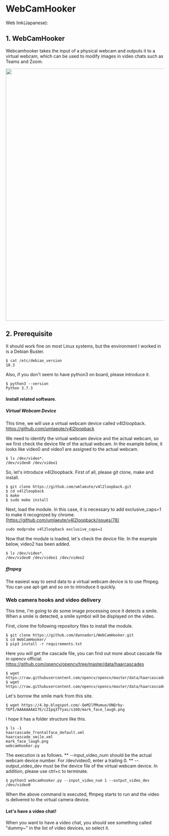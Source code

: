 # WebCamHooker
Web link(Japanese): 

## 1. WebCamHooker

Webcamhooker takes the input of a physical webcam and outputs it to a virtual webcam, which can be used to modify images in video chats such as Teams and Zoom.

<p align="center">
<img src="./doc/out.gif" width="800" />
</p>

## 2. Prerequisite
It should work fine on most Linux systems, but the environment I worked in is a Debian Buster.
```
$ cat /etc/debian_version
10.3
```

Also, if you don't seem to have python3 on board, please introduce it.
```
$ python3 --version
Python 3.7.3
```

#### Install related software.
##### Virtual Webcam Device
This time, we will use a virtual webcam device called v4l2loopback.
https://github.com/umlaeute/v4l2loopback


We need to identify the virtual webcam device and the actual webcam, so we first check the device file of the actual webcam.
In the example below, it looks like video0 and video1 are assigned to the actual webcam.
```
$ ls /dev/video*.
/dev/video0 /dev/video1
```

So, let's introduce v4l2loopback.
First of all, please git clone, make and install.
```
$ git clone https://github.com/umlaeute/v4l2loopback.git
$ cd v4l2loopback
$ make
$ sudo make install
```
Next, load the module. In this case, it is necessary to add exclusive_caps=1 to make it recognized by chrome. [https://github.com/umlaeute/v4l2loopback/issues/78]
```
sudo modprobe v4l2loopback exclusive_caps=1
```
Now that the module is loaded, let's check the device file. In the example below, video2 has been added.
```
$ ls /dev/video*.
/dev/video0 /dev/video1 /dev/video2
```

##### ffmpeg
The easiest way to send data to a virtual webcam device is to use ffmpeg.
You can use apt-get and so on to introduce it quickly.

### Web camera hooks and video delivery
This time, I'm going to do some image processing once it detects a smile.
When a smile is detected, a smile symbol will be displayed on the video.

First, clone the following repository files to install the module.
```
$ git clone https://github.com/dannadori/WebCamHooker.git
$ cd WebCamHooker/
$ pip3 install -r requirements.txt
```

Here you will get the cascade file, you can find out more about cascade file in opencv official.
https://github.com/opencv/opencv/tree/master/data/haarcascades
```
$ wget https://raw.githubusercontent.com/opencv/opencv/master/data/haarcascades/haarcascade_frontalface_default.xml
$ wget https://raw.githubusercontent.com/opencv/opencv/master/data/haarcascades/haarcascade_smile.xml
```

Let's borrow the smile mark from this site.
```
$ wget https://4.bp.blogspot.com/-QeM2lPMumuo/UNQrby-TEPI/AAAAAAAAI7E/cZIpq3TTyas/s160/mark_face_laugh.png
```

I hope it has a folder structure like this.
```
$ ls -1
haarcascade_frontalface_default.xml
haarcascade_smile.xml
mark_face_laugh.png
webcamhooker.py
```

The execution is as follows.
 ** --input_video_num should be the actual webcam device number. For /dev/video0, enter a trailing 0.
 ** --output_video_dev must be the device file of the virtual webcam device.
In addition, please use ctrl+c to terminate.
```
$ python3 webcamhooker.py --input_video_num 1 --output_video_dev /dev/video0
```

When the above command is executed, ffmpeg starts to run and the video is delivered to the virtual camera device.

#### Let's have a video chat!
When you want to have a video chat, you should see something called "dummy~" in the list of video devices, so select it.
